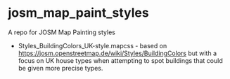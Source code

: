 # josm_map_paint_styles

A repo for JOSM Map Painting styles

* Styles_BuildingColors_UK-style.mapcss - based on https://josm.openstreetmap.de/wiki/Styles/BuildingColors but with a focus on UK house types when attempting to spot buildings that could be given more precise types.